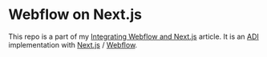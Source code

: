# Webflow on Next.js

This repo is a part of my [Integrating Webflow and Next.js](https://kennedyrose.com) article. It is an [ADI](https://kennedyrose.com/blog/intro-to-adi-patterns) implementation with [Next.js](https://nextjs.org/docs/getting-started) / [Webflow](https://webflow.com/).